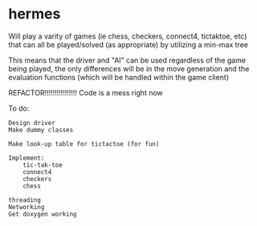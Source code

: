 # hermes

Will play a varity of games (ie chess, checkers, connect4, tictaktoe, etc)
that can all be played/solved (as appropriate) by utilizing a min-max tree

This means that the driver and "AI" can be used regardless of the game being played, the only
differences will be in the move generation and the evaluation functions (which will be handled within
the game client)




REFACTOR!!!!!!!!!!!!!!!! Code is a mess right now



To do:

	Design driver
	Make dummy classes

	Make look-up table for tictactoe (for fun)

	Implement:
		tic-tak-toe
		connect4
		checkers
		chess

	threading
	Networking	
	Get doxygen working	




	
